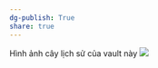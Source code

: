 ```yaml
---
dg-publish: True
share: true
---
```

Hình ảnh cây lịch sử của vault này
![](https://i.imgur.com/qUIjny5.png)
